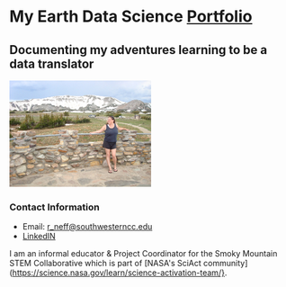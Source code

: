 # My Earth Data Science [Portfolio](https://bioncphilic.github.io)
## Documenting my adventures learning to be a data translator

<img src="/img/003-WYsm.jpg" alt="Snow on mountains in Wyoming in July" width="50%"/>

### Contact Information
* Email: r_neff@southwesterncc.edu
* [LinkedIN](https://www.linkedin.com/in/randi-neff-b7a27823b/)

I am an informal educator & Project Coordinator for the Smoky Mountain STEM Collaborative which is part of [NASA's SciAct community](https://science.nasa.gov/learn/science-activation-team/}.
